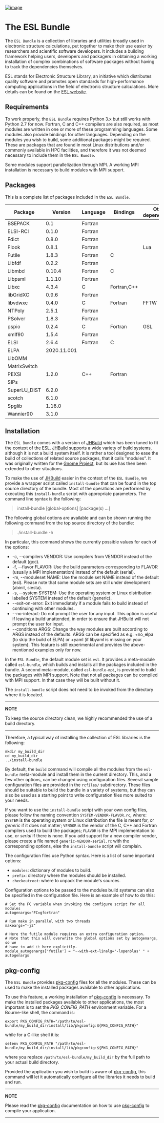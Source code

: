[![image](https://gitlab.com/ElectronicStructureLibrary/esl-bundle/badges/master/pipeline.svg)](https://gitlab.com/ElectronicStructureLibrary/esl-bundle/-/commits/master)

# The ESL Bundle

The `ESL Bundle` is a collection of libraries and utilities broadly used
in electronic structure calculations, put together to make their use
easier by researchers and scientific software developers. It includes a
building framework helping users, developers and packagers in obtaining
a working installation of complex combinations of software packages
without having to track the dependencies themselves.

ESL stands for Electronic Structure Library, an initiative which
distributes quality software and promotes open standards for
high-performance computing applications in the field of electronic
structure calculations. More details can be found on the [ESL
website](https://esl.cecam.org/).

## Requirements

To work properly, the `ESL Bundle` requires Python 3.x but still works
with Python 2.7 for now. Fortran, C and C++ compilers are also required,
as most modules are written in one or more of these programming
languages. Some modules also provide bindings for other languages.
Depending on the modules you wish to build, some additional packages
might be required. These are packages that are found in most Linux
distributions and/or commonly available in HPC facilities, and therefore
it was not deemed necessary to include them in the `ESL Bundle`.

Some modules support parallelization through MPI. A working MPI
installation is necessary to build modules with MPI support.

## Packages

This is a complete list of packages included in the `ESL Bundle`.

|Package        |Version       |Language   |Bindings   | Other dependencies |Website                                              |
|-------------- |------------- |---------- |---------- |-------------- |----------------------------------------------------------|
|BSEPACK        |0.1           |Fortran    |           |               |<https://sites.google.com/a/lbl.gov/bsepack/>             |
|ELSI-RCI       |0.1.0         |Fortran    |           |               |<http://elsi-interchange.org/>                            |
|Fdict          |0.8.0         |Fortran    |           |               |<https://github.com/zerothi/fdict>                        |
|Flook          |0.8.1         |Fortran    |           |Lua            |<https://github.com/ElectronicStructureLibrary/flook>     |
|Futile         |1.8.3         |Fortran    |C          |               |<https://gitlab.com/l_sim/futile>                         |
|Libfdf         |0.2.2         |Fortran    |           |               |<https://gitlab.com/siesta-project/libraries/libfdf>      |
|Libmbd         |0.10.4        |Fortran    |C          |               |<https://github.com/libmbd/libmbd>                        |
|Libpsml        |1.1.10        |Fortran    |           |               |<https://gitlab.com/siesta-project/libraries/libpsml>     |
|Libxc          |4.3.4         |C          |Fortran,C++|               |<http://www.tddft.org/programs/libxc>                     |
|libGridXC      |0.9.6         |Fortran    |           |               |<https://gitlab.com/siesta-project/libraries/libgridxc>   |
|libvdwxc       |0.4.0         |C          |Fortran    |FFTW           |<https://libvdwxc.org/>                                   |
|NTPoly         |2.5.1         |Fortran    |           |               |<https://github.com/william-dawson/NTPoly>                |
|PSolver        |1.8.3         |Fortran    |           |               |<https://gitlab.com/l_sim/psolver>                        |
|pspio          |0.2.4         |C          |Fortran    |GSL            |<https://gitlab.com/ElectronicStructureLibrary/libpspio>  |
|xmlf90         |1.5.4         |Fortran    |           |               |<https://gitlab.com/siesta-project/libraries/xmlf90>      |
|ELSI           |2.6.4         |Fortran    |C          |               |<http://elsi-interchange.org/>                            |
|ELPA           |2020.11.001   |           |           |               |<https://gitlab.mpcdf.mpg.de/elpa/elpa>                   |
|LibOMM         |              |           |           |               |<https://gitlab.com/ElectronicStructureLibrary/omm>       |
|MatrixSwitch   |              |           |           |               |<https://gitlab.com/ElectronicStructureLibrary/omm>       |
|PEXSI          |1.2.0         |C++        |Fortran    |               |<http://www.pexsi.org>                                    |
|SIPs           |              |           |           |               |<http://bitbucket.org/keceli/qetsc>                       |
|SuperLU_DIST   |6.2.0         |           |           |               |<http://crd-legacy.lbl.gov/~xiaoye/SuperLU>               |
|scotch         |6.1.0         |           |           |               |<https://www.labri.fr/perso/pelegrin/scotch>              |
|Spglib         |1.16.0        |           |           |               |<https://github.com/atztogo/spglib>                       |
|Wannier90      |3.1.0         |           |           |               |<http://www.wannier.org>                                  |

## Installation

The `ESL Bundle` comes with a version of
[JHBuild](https://developer.gnome.org/jhbuild/stable/) which has been
tuned to fit the context of the ESL.
[JHBuild](https://developer.gnome.org/jhbuild/stable/) supports a wide
variety of build systems, although it is not a build system itself. It
is rather a tool designed to ease the build of collections of related
source packages, that it calls \"modules\". It was originally written
for the [Gnome Project](https://www.gnome.org/), but its use has then
been extended to other situations.

To make the use of
[JHBuild](https://developer.gnome.org/jhbuild/stable/) easier in the
context of the `ESL Bundle`, we provide a wrapper script called
`install-bundle` that can be found in the top source directory of the
bundle. Most of the operations are performed by executing this
`install-bundle` script with appropriate parameters. The command line
syntax is the following:

> install-bundle \[global-options\] \[package(s) \...\]

The following global options are available and can be shown running the
following command from the top source directory of the bundle:

> ./install-bundle -h

In particular, this command shows the currently possible values for each
of the options:

-   -c, \--compilers VENDOR: Use compilers from VENDOR instead of the
    default (gcc).
-   -f, \--flavor FLAVOR: Use the build parameters corresponding to
    FLAVOR (usually a MPI implementation) instead of the default
    (serial).
-   -m, \--moduleset NAME: Use the module set NAME instead of the
    default (esl). Please note that some module sets are still under
    development (abinit, siesta).
-   -s, \--system SYSTEM: Use the operating system or Linux distribution
    labelled SYSTEM instead of the default (generic).
-   \--exit-on-error: Exit immediately if a module fails to build
    instead of continuing with other modules.
-   \--no-interact: Do not prompt the user for any input. This option is
    useful if leaving a build unattended, in order to ensure that
    JHBuild will not prompt the user for input.
-   \--conditions ARGS: Change the way modules are built according to
    ARGS instead of the defaults. ARGS can be specified as e.g. +no_elpa
    (to skip the build of ELPA) or +yaml (if libyaml is missing on your
    system). This feature is still experimental and provides the
    above-mentioned examples only for now.

In the `ESL Bundle`, the default module set is `esl`. It provides a
meta-module called `esl-bundle`, which builds and installs all the
packages included in the bundle. A second meta-module, called
`esl-bundle-mpi`, is provided to build the packages with MPI support.
Note that not all packages can be compiled with MPI support. In that
case they will be built without it.

The `install-bundle` script does not need to be invoked from the
directory where it is located.

---
**NOTE**

To keep the source directory clean, we highly recommended the use of a build directory.

---

Therefore, a typical way of installing the collection of ESL libraries
is the following:

    mkdir my_build_dir
    cd my_build_dir
    ../install-bundle

By default, the `build` command will compile all the modules from the
`esl-bundle` meta-module and install them in the current directory.
This, and a few other options, can be changed using configuration files.
Several sample configuration files are provided in the `rcfiles/`
subdirectory. These files should be suitable to build the bundle in a
variety of systems, but they can also be used as a starting point to
write configuration files more suited to your needs.

If you want to use the `install-bundle` script with your own config
files, please follow the naming convention `SYSTEM-VENDOR-FLAVOR.rc`,
where: `SYSTEM` is the operating system or Linux distribution the file
is meant for, or *generic* if it does not matter; `VENDOR` is the vendor
of the C, C++ and Fortran compilers used to build the packages; `FLAVOR`
is the MPI implementation to use, or *serial* if there is none. If you
add support for a new compiler vendor, please create a file named
`generic-VENDOR-serial.rc` with the corresponding options, else the
`install-bundle` script will complain.

The configuration files use Python syntax. Here is a list of some
important options:

-   `modules`: dictionary of modules to build.
-   `prefix`: directory where the modules should be installed.
-   `checkoutroot`: where to unpack the module\'s sources.

Configuration options to be passed to the modules build systems can also
be specified in the configuration file. Here is an example of how to do
this:

    # Set the FC variable when invoking the configure script for all modules
    autogenargs="FC=gfortran"

    # Run make in parallel with two threads
    makeargs="-j2"

    # Here the futile module requires an extra configuration option.
    # Note that this will overwrite the global options set by autogenargs, so we
    # have to add it here explicitly.
    module_autogenargs['futile'] = "--with-ext-linalg='-lopenblas' " + autogenargs

## pkg-config

The `ESL Bundle` provides
[pkg-config](https://www.freedesktop.org/wiki/Software/pkg-config/)
files for all the modules. These can be used to make the installed
packages available to other applications.

To use this feature, a working installation of
[pkg-config](https://www.freedesktop.org/wiki/Software/pkg-config/) is
necessary. To make the installed packages available to other
applications, the most important is to set the *PKG_CONFIG_PATH*
environment variable. For a Bourne-like shell, the command is:

    export PKG_CONFIG_PATH="/path/to/esl-bundle/my_build_dir/install/lib/pkgconfig:${PKG_CONFIG_PATH}"

while for a C-like shell it is:

    setenv PKG_CONFIG_PATH "/path/to/esl-bundle/my_build_dir/install/lib/pkgconfig:${PKG_CONFIG_PATH}"

where you replace `/path/to/esl-bundle/my_build_dir` by the full path to
your actual build directory.

Provided the application you wish to build is aware of
[pkg-config](https://www.freedesktop.org/wiki/Software/pkg-config/),
this command will let it automatically configure all the libraries it
needs to build and run.

---
**NOTE**

Please read the
[pkg-config](https://www.freedesktop.org/wiki/Software/pkg-config/)
documentation on how to use
[pkg-config](https://www.freedesktop.org/wiki/Software/pkg-config/) to
compile your application.

---
